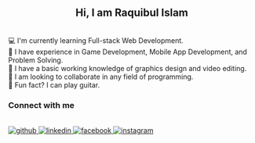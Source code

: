 <h2 align="center">Hi, I am Raquibul Islam</h2>
<br>
💻 I'm currently learning Full-stack Web Development.<br>
🎪 I have experience in Game Development, Mobile App Development, and Problem Solving.<br>
🎨 I have a basic working knowledge of graphics design and video editing.<br>
👬 I am looking to collaborate in any field of programming.<br>
🎸 Fun fact? I can play guitar.

### Connect with me  
<br>
<a href="https://github.com/shubha360" target="_blank">
<img src=https://img.shields.io/badge/github-%2324292e.svg?&style=for-the-badge&logo=github&logoColor=white alt=github style="margin-bottom: 5px;" />
</a>
<a href="https://linkedin.com/in/shubha360" target="_blank">
<img src=https://img.shields.io/badge/linkedin-%231E77B5.svg?&style=for-the-badge&logo=linkedin&logoColor=white alt=linkedin style="margin-bottom: 5px;" />
</a>
<a href="https://www.facebook.com/shubha360" target="_blank">
<img src=https://img.shields.io/badge/facebook-%232E87FB.svg?&style=for-the-badge&logo=facebook&logoColor=white alt=facebook style="margin-bottom: 5px;" />
</a>
<a href="https://instagram.com/talobbosho_hrosshukar_vo" target="_blank">
<img src=https://img.shields.io/badge/instagram-%23000000.svg?&style=for-the-badge&logo=instagram&logoColor=white alt=instagram style="margin-bottom: 5px;" />
</a>
